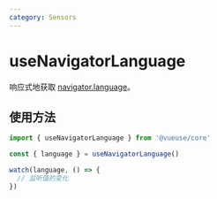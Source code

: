 ```yaml
---
category: Sensors
---
```


# useNavigatorLanguage

响应式地获取 [navigator.language](https://developer.mozilla.org/en-US/docs/Web/API/Navigator/language)。

## 使用方法

```ts
import { useNavigatorLanguage } from '@vueuse/core'

const { language } = useNavigatorLanguage()

watch(language, () => {
  // 监听值的变化
})
```
